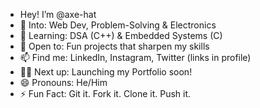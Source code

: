  - Hey! I’m @axe-hat
- 👀 Into: Web Dev, Problem-Solving & Electronics
- 🌱 Learning: DSA (C++) & Embedded Systems (C)
- 💞️ Open to: Fun projects that sharpen my skills
- 📫 Find me: LinkedIn, Instagram, Twitter (links in profile)
- 🧑‍💻 Next up: Launching my Portfolio soon!
- 😄 Pronouns: He/Him
- ⚡ Fun Fact: Git it. Fork it. Clone it. Push it.

<!---
axe-hat/axe-hat is a ✨ special ✨ repository because its `README.md` (this file) appears on your GitHub profile.
You can click the Preview link to take a look at your changes.
--->
